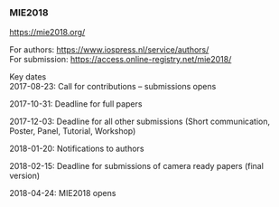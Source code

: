 ### MIE2018


https://mie2018.org/     


For authors:  https://www.iospress.nl/service/authors/     
For submission: https://access.online-registry.net/mie2018/       
     
     
    
Key dates     
2017-08-23: Call for contributions – submissions opens    

2017-10-31: Deadline for full papers    

2017-12-03: Deadline for all other submissions (Short communication, Poster, Panel, Tutorial, Workshop)    

2018-01-20: Notifications to authors    

2018-02-15: Deadline for submissions of camera ready papers (final version)    

2018-04-24: MIE2018 opens    
